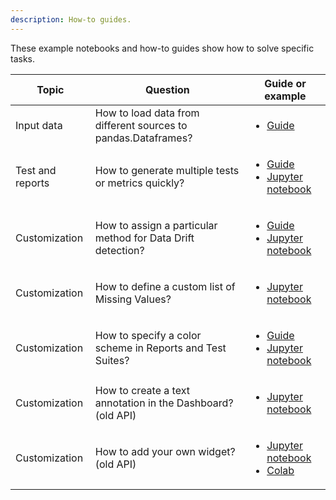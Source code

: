 ```yaml
---
description: How-to guides.
---
```


These example notebooks and how-to guides show how to solve specific tasks. 

Topic | Question| Guide or example 
| --- | --- | --- 
Input data | How to load data from different sources to pandas.Dataframes? | <ul><li>[Guide](load-data-to-pandas.md)</li></ul> 
Test and reports | How to generate multiple tests or metrics quickly? | <ul><li>[Guide](../customization/options-for-color-schema.md)</li><li>[Jupyter notebook](https://github.com/evidentlyai/evidently/blob/main/examples/how_to_questions/tests_and_metrics_generators.ipynb)</li></ul> 
Customization | How to assign a particular method for Data Drift detection?|<ul><li>[Guide](../customization/options-for-statistical-tests.md)</li><li> [Jupyter notebook](https://github.com/evidentlyai/evidently/blob/main/examples/how_to_questions/how_to_specify_stattest_for_a_testsuite.ipynb)</li></ul> 
Customization | How to define a custom list of Missing Values?|<ul><li>[Jupyter notebook](https://github.com/evidentlyai/evidently/blob/main/examples/how_to_questions/example_test_null_values.ipynb)</li></ul> 
Customization | How to specify a color scheme in Reports and Test Suites?|<ul><li>[Guide](../customization/options-for-color-schema.md)</li><li>[Jupyter notebook](https://github.com/evidentlyai/evidently/blob/main/examples/how_to_questions/colour_options_data_drift_iris.ipynb)</li></ul>  
Customization | How to create a text annotation in the Dashboard? (old API) | <ul><li> [Jupyter notebook](https://github.com/evidentlyai/evidently/blob/main/examples/how_to_questions/text_widget_usage_iris.ipynb)</li></ul> 
Customization | How to add your own widget? (old API)| <ul><li>[Jupyter notebook](https://github.com/evidentlyai/evidently/tree/main/examples/how_to_questions/custom_widget_and_tab_example)</li><li>[Colab](https://colab.research.google.com/drive/1ZYhokqQupQVX0n2boRjyr5cpg_WgFJoL)</li></ul> 
